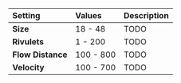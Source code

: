 | Setting           | Values    | Description |
| :---------------- | :-------- | :---------- |
| **Size**          | 18 - 48   | TODO        |
| **Rivulets**      | 1 - 200   | TODO        |
| **Flow Distance** | 100 - 800 | TODO        |
| **Velocity**      | 100 - 700 | TODO        |






<!--examples-->

